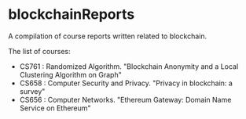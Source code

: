 # blockchainReports
A compilation of course reports written related to blockchain.

The list of courses:
* CS761 : Randomized Algorithm. "Blockchain Anonymity and a Local Clustering Algorithm on Graph"
* CS658 : Computer Security and Privacy. "Privacy in blockchain: a survey"
* CS656 : Computer Networks. "Ethereum Gateway: Domain Name Service on Ethereum"
